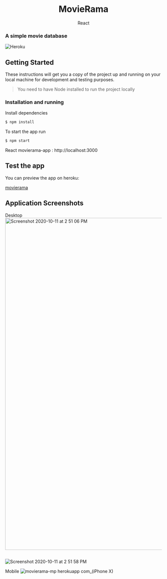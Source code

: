 <h1 align="center">
MovieRama
</h1>

<p align="center">React<p>

### A simple movie database

![Heroku](https://heroku-badge.herokuapp.com/?app=todos-angular)


## Getting Started

These instructions will get you a copy of the project up and running on your local machine for development and testing purposes.

> You need to have Node installed to run the project locally

### Installation and running

Install dependencies
```sh
$ npm install
```
To start the app run
```sh
$ npm start
```
React movierama-app : http://localhost:3000

## Test the app

You can preview the app on heroku: 

[movierama](https://movierama-mp.herokuapp.com/)


## Application Screenshots
 
Desktop
<img width="1067" alt="Screenshot 2020-10-11 at 2 51 06 PM" src="https://user-images.githubusercontent.com/3619970/95677963-f287f980-0bd1-11eb-9afb-e0f97f7a343c.png">

##
![Screenshot 2020-10-11 at 2 51 58 PM](https://user-images.githubusercontent.com/3619970/95677983-14817c00-0bd2-11eb-9ec8-3e464a56e649.png)

Mobile
![movierama-mp herokuapp com_(iPhone X)](https://user-images.githubusercontent.com/3619970/95677966-f61b8080-0bd1-11eb-80e4-a72608788452.png)